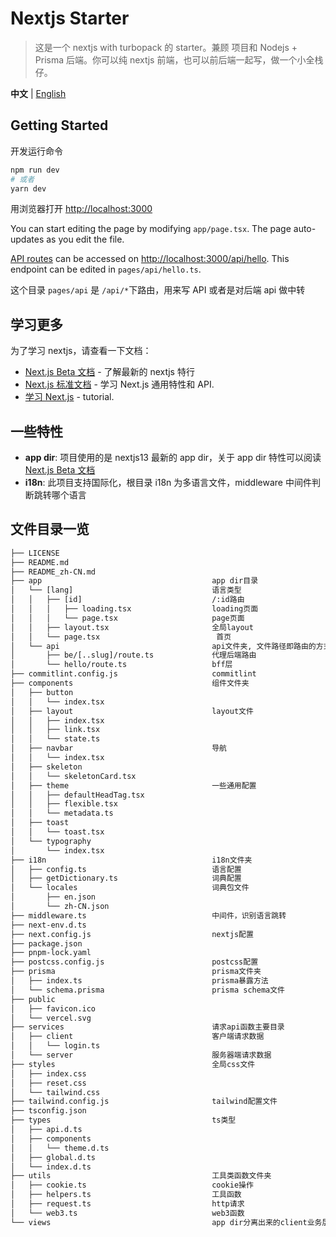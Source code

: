 # Nextjs Starter

> 这是一个 nextjs with turbopack 的 starter。兼顾 项目和 Nodejs + Prisma 后端。你可以纯 nextjs 前端，也可以前后端一起写，做一个小全栈仔。

**中文** | [English](./README.md)

## Getting Started

开发运行命令

```bash
npm run dev
# 或者
yarn dev
```

用浏览器打开 [http://localhost:3000](http://localhost:3000)

You can start editing the page by modifying `app/page.tsx`. The page auto-updates as you edit the file.

[API routes](https://nextjs.org/docs/api-routes/introduction) can be accessed on [http://localhost:3000/api/hello](http://localhost:3000/api/hello). This endpoint can be edited in `pages/api/hello.ts`.

这个目录 `pages/api` 是 `/api/*`下路由，用来写 API 或者是对后端 api 做中转

## 学习更多

为了学习 nextjs，请查看一下文档：

- [Next.js Beta 文档](https://beta.nextjs.org) - 了解最新的 nextjs 特行
- [Next.js 标准文档](https://nextjs.org/docs) - 学习 Next.js 通用特性和 API.
- [学习 Next.js](https://nextjs.org/learn) - tutorial.

## 一些特性

- **app dir**: 项目使用的是 nextjs13 最新的 app dir，关于 app dir 特性可以阅读[Next.js Beta 文档](https://beta.nextjs.org)
- **i18n**: 此项目支持国际化，根目录 i18n 为多语言文件，middleware 中间件判断跳转哪个语言

## 文件目录一览

```txt
├── LICENSE
├── README.md
├── README_zh-CN.md
├── app                                      app dir目录
│   └── [lang]                               语言类型
│   │   ├── [id]                             /:id路由
│   │   │   ├── loading.tsx                  loading页面
│   │   │   └── page.tsx                     page页面
│   │   ├── layout.tsx                       全局layout
│   │   └── page.tsx                          首页
│   └── api                                  api文件夹, 文件路径即路由的方式的API形式
│       ├── be/[..slug]/route.ts             代理后端路由
│       └── hello/route.ts                   bff层
├── commitlint.config.js                     commitlint
├── components                               组件文件夹
│   ├── button
│   │   └── index.tsx
│   ├── layout                               layout文件
│   │   ├── index.tsx
│   │   ├── link.tsx
│   │   └── state.ts
│   ├── navbar                               导航
│   │   └── index.tsx
│   ├── skeleton
│   │   └── skeletonCard.tsx
│   ├── theme                                一些通用配置
│   │   ├── defaultHeadTag.tsx
│   │   ├── flexible.tsx
│   │   └── metadata.ts
│   ├── toast
│   │   └── toast.tsx
│   └── typography
│       └── index.tsx
├── i18n                                     i18n文件夹
│   ├── config.ts                            语言配置
│   ├── getDictionary.ts                     词典配置
│   └── locales                              词典包文件
│       ├── en.json
│       └── zh-CN.json
├── middleware.ts                            中间件，识别语言跳转
├── next-env.d.ts
├── next.config.js                           nextjs配置
├── package.json
├── pnpm-lock.yaml
├── postcss.config.js                        postcss配置
├── prisma                                   prisma文件夹
│   ├── index.ts                             prisma暴露方法
│   └── schema.prisma                        prisma schema文件
├── public
│   ├── favicon.ico
│   └── vercel.svg
├── services                                 请求api函数主要目录
│   ├── client                               客户端请求数据
│   │   └── login.ts
│   └── server                               服务器端请求数据
├── styles                                   全局css文件
│   ├── index.css
│   ├── reset.css
│   └── tailwind.css
├── tailwind.config.js                       tailwind配置文件
├── tsconfig.json
├── types                                    ts类型
│   ├── api.d.ts
│   ├── components
│   │   └── theme.d.ts
│   ├── global.d.ts
│   └── index.d.ts
├── utils                                    工具类函数文件夹
│   ├── cookie.ts                            cookie操作
│   ├── helpers.ts                           工具函数
│   ├── request.ts                           http请求
│   └── web3.ts                              web3函数
└── views                                    app dir分离出来的client业务层
```

